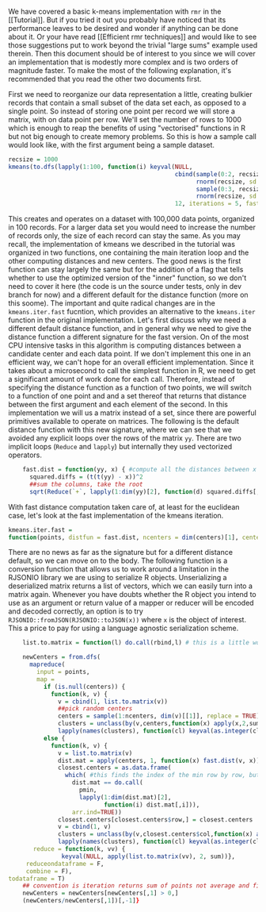 We have covered a basic k-means implementation with `rmr` in the [[Tutorial]]. But if you tried it out you probably have noticed that its
performance leaves to be desired and wonder if anything can be done about it. Or your have read [[Efficient rmr techniques]] and would like to
see those suggestions put to work beyond the trivial "large sums" example used therein. Then this document should be of interest to you since we
will cover an implementation that is modestly more complex and is two orders of magnitude faster. To make the most of the following
explanation, it's recommended that you read the other two documents first.

First we need to reorganize our data representation a little, creating bulkier records that contain a small subset of the data set each, as
opposed to a single point. So instead of storing one point per record we will store a matrix, with on data point per row. We'll set the
number of rows to 1000 which is enough to reap the benefits of using "vectorised" functions in R but not big enough to create memory
problems. So this is how a sample call would look like, with the first argument being a sample dataset.

```r
recsize = 1000
kmeans(to.dfs(lapply(1:100, function(i) keyval(NULL, 
                                               cbind(sample(0:2, recsize, replace = T) + 
											         rnorm(recsize, sd = .1), 
                                                     sample(0:3, recsize, replace = T) + 
                                                     rnorm(recsize, sd = .1))))), 
											   12, iterations = 5, fast = T)
```

This creates and operates on a dataset with 100,000 data points, organized in 100 records. For a larger data set you would need to increase
the number of records only, the size of each record can stay the same. As you may recall, the implementation of kmeans we described in the
tutorial was organized in two functions, one containing the main iteration loop and the other computing distances and new centers. The good
news is the first function can stay largely the same but for the addition of a flag that tells whether to use the optimized version of the
"inner" function, so we don't need to cover it here (the code is un the source under tests, only in dev branch for now) and a different
default for the distance function (more on this soome). The important and quite radical changes are in the `kmeans.iter.fast` fucntion,
which provides an alternative to the `kmeans.iter` function in the original implementation. Let's first discuss why we need a different
default distance function, and in general why we need to give the distance function a different signature for the fast version. On of the
most CPU intensive tasks in this algorithm is computing distances between a candidate center and each data point. If we don't implement this
one in an efficient way, we can't hope for an overall efficient implementation. Since it takes about a microsecond to call the simplest
function in R, we need to get a significant amount of work done for each call. Therefore, instead of specifying the distance function as a
function of two points, we will switch to a function of one point and and a set thereof that returns that distance between the first
argument and each element of the second. In this implementation we will us a matrix instead of a set, since there are powerful primitives
available to operate on matrices. The following is the default distance function with this new signature, where we can see that we avoided
any explicit loops over the rows of the matrix `yy`. There are two implicit loops (`Reduce` and `lapply`) but internally they used vectorized
operators.

```r
    fast.dist = function(yy, x) { #compute all the distances between x and rows of yy
      squared.diffs = (t(t(yy) - x))^2
      ##sum the columns, take the root
      sqrt(Reduce(`+`, lapply(1:dim(yy)[2], function(d) squared.diffs[,d])))} #loop on dimension
```

With fast distance computation taken care of, at least for the euclidean case, let's look at the fast implementation of the kmeans iteration.

```r
kmeans.iter.fast = 
function(points, distfun = fast.dist, ncenters = dim(centers)[1], centers = NULL) {
```

There are no news as far as the signature but for a different distance default, so we can move on to the body. The following function is a
conversion function that allows us to work around a limitation in the RJSONIO library we are using to serialize R objects. Unserializing a
deserialized matrix returns a list of vectors, which we can easily turn into a matrix again. Whenever you have doubts whether the R object
you intend to use as an argument or return value of a mapper or reducer will be encoded and decoded correctly, an option is to try
`RJSONIO::fromJSON(RJSONIO::toJSON(x))` where `x` is the object of interest. This a price to pay for using a language agnostic serialization
scheme. 

```r
    list.to.matrix = function(l) do.call(rbind,l) # this is a little workaround for RJSONIO not handling matrices properly
```

```r
    newCenters = from.dfs(
      mapreduce(
        input = points,
        map = 
          if (is.null(centers)) {
            function(k, v) {
              v = cbind(1, list.to.matrix(v))
              ##pick random centers
              centers = sample(1:ncenters, dim(v)[[1]], replace = TRUE) 
              clusters = unclass(by(v,centers,function(x) apply(x,2,sum)))
              lapply(names(clusters), function(cl) keyval(as.integer(cl), clusters[[cl]]))}}
          else {
            function(k, v) {
              v = list.to.matrix(v)
              dist.mat = apply(centers, 1, function(x) fast.dist(v, x))
              closest.centers = as.data.frame(
                which( #this finds the index of the min row by row, but one can't loop on the rows so we must use pmin
                  dist.mat == do.call(
                    pmin,
                    lapply(1:dim(dist.mat)[2], 
                           function(i) dist.mat[,i])), 
                  arr.ind=TRUE))
              closest.centers[closest.centers$row,] = closest.centers
              v = cbind(1, v)
              clusters = unclass(by(v,closest.centers$col,function(x) apply(x,2,sum))) #group by closest center and sum up, kind of an early combiner
              lapply(names(clusters), function(cl) keyval(as.integer(cl), clusters[[cl]]))}},
       reduce = function(k, vv) {
               keyval(NULL, apply(list.to.matrix(vv), 2, sum))},
     reduceondataframe = F,
     combine = F),
todataframe = T)
    ## convention is iteration returns sum of points not average and first element of each sum is the count
    newCenters = newCenters[newCenters[,1] > 0,]
    (newCenters/newCenters[,1])[,-1]}
```

